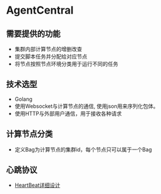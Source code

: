 # AgentCentral

## 需要提供的功能

- 集群内部计算节点的增删改查
- 提交脚本任务并分配给对应节点
- 将节点按照节点环境分类用于运行不同的任务

## 技术选型

- Golang
- 使用Websocket与计算节点的通信, 使用json用来序列化包体。
- 使用HTTP与外部用户通信，用于接收各种请求

## 计算节点分类

- 定义Bag为计算节点的集群id，每个节点只可以属于一个Bag


## 心跳协议

- [HeartBeat详细设计](heartbeat.md)